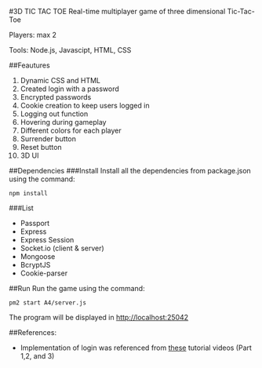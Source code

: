 #3D TIC TAC TOE
Real-time multiplayer game of three dimensional Tic-Tac-Toe

Players: max 2

Tools: Node.js, Javascipt, HTML, CSS

##Feautures

1. Dynamic CSS and HTML
2. Created login with a password
3. Encrypted passwords
4. Cookie creation to keep users logged in
5. Logging out function
6. Hovering during gameplay
7. Different colors for each player
8. Surrender button
9. Reset button
10. 3D UI

##Dependencies
###Install
Install all the dependencies from package.json using the command:

`npm install`

###List
* Passport
* Express
* Express Session
* Socket.io (client & server)
* Mongoose
* BcryptJS
* Cookie-parser


##Run
Run the game using the command:

`pm2 start A4/server.js`

The program will be displayed in [http://localhost:25042](https://localhost:25042)


##References:
* Implementation of login was referenced from [these](https://www.youtube.com/watch?v=Z1ktxiqyiLA&feature=youtu.be) tutorial videos (Part 1,2, and 3)

